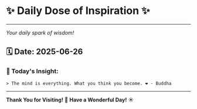 # ✨ Daily Dose of Inspiration ✨

--- 

_Your daily spark of wisdom!_

## 🗓️ Date: **2025-06-26**

### 💬 Today's Insight:
```
> The mind is everything. What you think you become. ❤️ - Buddha
```

--- 

**Thank You for Visiting!** 🙏
**Have a Wonderful Day!** ☀️
